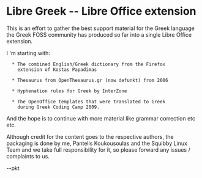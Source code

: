 Libre Greek -- Libre Office extension
=====================================

This is an effort to gather the best support material for the
Greek language the Greek FOSS community has produced so far into
a single Libre Office extension.

I 'm starting with:

      * The combined English/Greek dictionary from the Firefox
        extension of Kostas Papadimas

      * Thesaurus from OpenThesaurus.gr (now defunkt) from 2006

      * Hyphenation rules for Greek by InterZone

      * The OpenOffice templates that were translated to Greek
        during Greek Coding Camp 2009.

And the hope is to continue with more material like grammar
correction etc etc.

Although credit for the content goes to the respective authors,
the packaging is done by me, Pantelis Koukousoulas and the
Squibby Linux Team and we take full responsibility for it,
so please forward any issues / complaints to us.

--pkt

